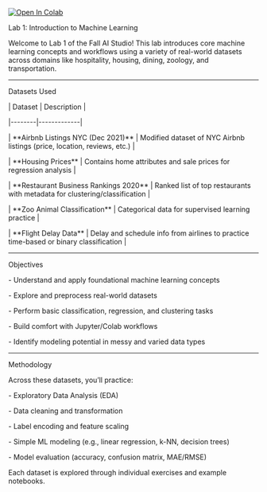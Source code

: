 [![Open In Colab](https://colab.research.google.com/assets/colab-badge.svg)](https://colab.research.google.com/github/rileybarka/Lab-1-Intro-to-ML/blob/main/notebooks/Lab1.ipynb)


Lab 1: Introduction to Machine Learning



Welcome to Lab 1 of the Fall AI Studio! This lab introduces core machine learning concepts and workflows using a variety of real-world datasets across domains like hospitality, housing, dining, zoology, and transportation.



---



Datasets Used



| Dataset | Description |

|--------|-------------|

| \*\*Airbnb Listings NYC (Dec 2021)\*\* | Modified dataset of NYC Airbnb listings (price, location, reviews, etc.) |

| \*\*Housing Prices\*\* | Contains home attributes and sale prices for regression analysis |

| \*\*Restaurant Business Rankings 2020\*\* | Ranked list of top restaurants with metadata for clustering/classification |

| \*\*Zoo Animal Classification\*\* | Categorical data for supervised learning practice |

| \*\*Flight Delay Data\*\* | Delay and schedule info from airlines to practice time-based or binary classification |



---



Objectives



\- Understand and apply foundational machine learning concepts

\- Explore and preprocess real-world datasets

\- Perform basic classification, regression, and clustering tasks

\- Build comfort with Jupyter/Colab workflows

\- Identify modeling potential in messy and varied data types



---



Methodology



Across these datasets, you’ll practice:



\- Exploratory Data Analysis (EDA)

\- Data cleaning and transformation

\- Label encoding and feature scaling

\- Simple ML modeling (e.g., linear regression, k-NN, decision trees)

\- Model evaluation (accuracy, confusion matrix, MAE/RMSE)



Each dataset is explored through individual exercises and example notebooks.







